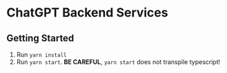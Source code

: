# ChatGPT Backend Services

## Getting Started

1. Run `yarn install`
1. Run `yarn start`. **BE CAREFUL**, `yarn start` does not transpile typescript!